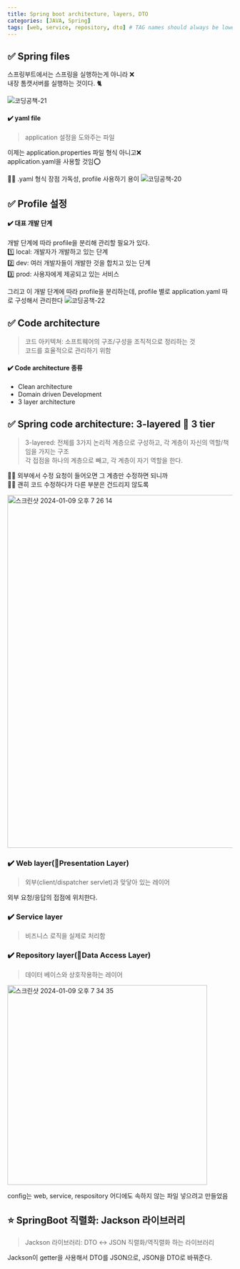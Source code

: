```yaml
---
title: Spring boot architecture, layers, DTO
categories: [JAVA, Spring]
tags: [web, service, repository, dto] # TAG names should always be lowercase
---
```


## ✅ Spring files

스프링부트에서는 스프링을 실행하는게 아니라 ❌ <br>
내장 톰캣서버를 실행하는 것이다. 🐈‍ <br>

![코딩공책-21](https://github.com/soheeparklee/portfolioWebsite_dreamcoding/assets/97790983/b3629aa0-6f71-4e61-86b7-09a25d013431)

#### ✔️ yaml file

> application 설정을 도와주는 파일<br>

이제는 application.properties 파일 형식 아니고❌<br>
application.yaml을 사용할 것임⭕️<br>

👍🏻 .yaml 형식 장점
가독성, profile 사용하기 용이
![코딩공책-20](https://github.com/soheeparklee/portfolioWebsite_dreamcoding/assets/97790983/8479e7fe-50ee-45d4-b037-02977432f6b0)

## ✅ Profile 설정

#### ✔️ 대표 개발 단계

개발 단계에 따라 profile을 분리해 관리할 필요가 있다. <br>
1️⃣ local: 개발자가 개발하고 있는 단계 <br>
2️⃣ dev: 여러 개발자들이 개발한 것을 합치고 있는 단계 <br>
3️⃣ prod: 사용자에게 제공되고 있는 서비스 <br>

그리고 이 개발 단계에 따라 profile을 분리하는데,
profile 별로 application.yaml 따로 구성해서 관리한다
![코딩공책-22](https://github.com/soheeparklee/portfolioWebsite_dreamcoding/assets/97790983/768aa64c-2e00-451d-8c57-e6804a694916)

## ✅ Code architecture

> 코드 아키텍쳐: 소프트웨어의 구조/구성을 조직적으로 정리하는 것 <br>
> 코드를 효율적으로 관리하기 위함 <br>

#### ✔️ Code architecture 종류

- Clean architecture <br>
- Domain driven Development <br>
- 3 layer architecture <br>

## ✅ Spring code architecture: 3-layered 🟰 3 tier

> 3-layered: 전체를 3가지 논리적 계층으로 구성하고, 각 계층이 자신의 역할/책임을 가지는 구조 <br>
> 각 접점을 하나의 계층으로 빼고, 각 계층이 자기 역할을 한다. <br>

👍🏻 외부에서 수정 요청이 들어오면 그 계층만 수정하면 되니까<br>
👍🏻 괜히 코드 수정하다가 다른 부분은 건드리지 않도록<br>

<img width="790" alt="스크린샷 2024-01-09 오후 7 26 14" src="https://github.com/soheeparklee/portfolioWebsite_dreamcoding/assets/97790983/aa5f1517-4118-475a-972f-b07f61d18921">

### ✔️ Web layer(🟰Presentation Layer)

> 외부(client/dispatcher servlet)과 맞닿아 있는 레이어<br>

외부 요청/응답의 접점에 위치한다.<br>

### ✔️ Service layer

> 비즈니스 로직을 실제로 처리함<br>

### ✔️ Repository layer(🟰Data Access Layer)

> 데이터 베이스와 상호작용하는 레이어<br>

<img width="447" alt="스크린샷 2024-01-09 오후 7 34 35" src="https://github.com/soheeparklee/portfolioWebsite_dreamcoding/assets/97790983/c8d3ce15-bd41-42e8-853f-0ea848e96e71">

config는 web, service, respository 어디에도 속하지 않는 파일 넣으려고 만들었음<br>

## ⭐️ SpringBoot 직렬화: Jackson 라이브러리

> Jackson 라이브러리: DTO ↔️ JSON 직렬화/역직렬화 하는 라이브러리 <br>

Jackson이 getter을 사용해서 DTO를 JSON으로, JSON을 DTO로 바꿔준다. <br>
